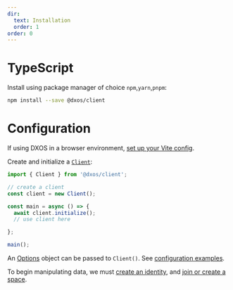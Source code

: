 ```yaml
---
dir:
  text: Installation
  order: 1
order: 0
---
```


# TypeScript

Install using package manager of choice `npm`,`yarn`,`pnpm`:

```bash
npm install --save @dxos/client
```

# Configuration

If using DXOS in a browser environment, [set up your Vite config](../../getting-started.md#usage-in-a-browser).

Create and initialize a [`Client`](/api/@dxos/client/classes/Client):

```ts file=./snippets/create-client.ts#L5-
import { Client } from '@dxos/client';

// create a client
const client = new Client();

const main = async () => {
  await client.initialize();
  // use client here

};

main();
```

An [Options](/api/@dxos/client/types/ClientOptions) object can be passed to `Client()`. See [configuration examples](../../typescript/config.md).

To begin manipulating data, we must [create an identity](../../halo/typescript.md), and [join or create a space](../typescript/README.md).
